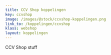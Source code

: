```yaml
---
title: CCV Shop koppelingen
key: ccvshop
image: /images/@stock/ccvshop-koppelingen.png
link_to: /koppelingen/ccvshop
klass: webshop
layout: koppelingen
---
```


CCV Shop stuff